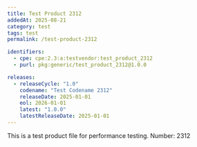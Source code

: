 ```yaml
---
title: Test Product 2312
addedAt: 2025-08-21
category: test
tags: test
permalink: /test-product-2312

identifiers:
  - cpe: cpe:2.3:a:testvendor:test_product_2312
  - purl: pkg:generic/test_product_2312@1.0.0

releases:
  - releaseCycle: "1.0"
    codename: "Test Codename 2312"
    releaseDate: 2025-01-01
    eol: 2026-01-01
    latest: "1.0.0"
    latestReleaseDate: 2025-01-01
---
```


This is a test product file for performance testing. Number: 2312
